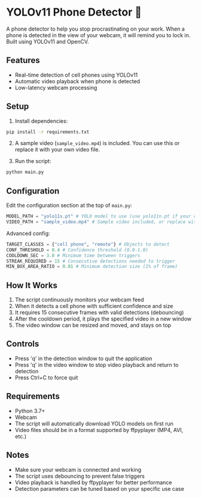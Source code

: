 # YOLOv11 Phone Detector 📱

A phone detector to help you stop procrastinating on your work. When a phone is detected in the view of your webcam, it will remind you to lock in. Built using YOLOv11 and OpenCV.

## Features

- Real-time detection of cell phones using YOLOv11
- Automatic video playback when phone is detected
- Low-latency webcam processing

## Setup

1. Install dependencies:
```bash
pip install -r requirements.txt
```

2. A sample video (`sample_video.mp4`) is included. You can use this or replace it with your own video file.

3. Run the script:
```bash
python main.py
```

## Configuration

Edit the configuration section at the top of `main.py`:

```python
MODEL_PATH = "yolo11s.pt" # YOLO model to use (use yolo11n.pt if your computer is slow)
VIDEO_PATH = "sample_video.mp4" # Sample video included, or replace with your own
```

Advanced config:

```python
TARGET_CLASSES = {"cell phone", "remote"} # Objects to detect
CONF_THRESHOLD = 0.4 # Confidence threshold (0.0-1.0)
COOLDOWN_SEC = 3.0 # Minimum time between triggers
STREAK_REQUIRED = 15 # Consecutive detections needed to trigger
MIN_BOX_AREA_RATIO = 0.01 # Minimum detection size (1% of frame)
```

## How It Works

1. The script continuously monitors your webcam feed
2. When it detects a cell phone with sufficient confidence and size
3. It requires 15 consecutive frames with valid detections (debouncing)
4. After the cooldown period, it plays the specified video in a new window
5. The video window can be resized and moved, and stays on top

## Controls

- Press 'q' in the detection window to quit the application
- Press 'q' in the video window to stop video playback and return to detection
- Press Ctrl+C to force quit

## Requirements

- Python 3.7+
- Webcam
- The script will automatically download YOLO models on first run
- Video files should be in a format supported by ffpyplayer (MP4, AVI, etc.)

## Notes

- Make sure your webcam is connected and working
- The script uses debouncing to prevent false triggers
- Video playback is handled by ffpyplayer for better performance
- Detection parameters can be tuned based on your specific use case
